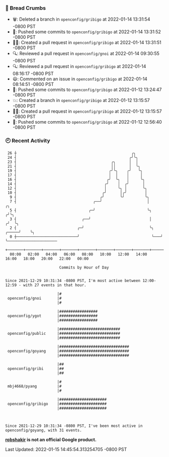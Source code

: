 ### 🍞 Bread Crumbs

 * 🗑: Deleted a branch in `openconfig/gribigo` at 2022-01-14 13:31:54 -0800 PST
 * 🚢: Pushed some commits to `openconfig/gribigo` at 2022-01-14 13:31:52 -0800 PST
 * ✍🏼: Created a pull request in `openconfig/gribigo` at 2022-01-14 13:31:51 -0800 PST
 * 🔍: Reviewed a pull request in  `openconfig/gnoi` at 2022-01-14 09:30:55 -0800 PST
 * 🔍: Reviewed a pull request in  `openconfig/gribigo` at 2022-01-14 08:16:17 -0800 PST
 * 😃: Commented on an issue in `openconfig/gribigo` at 2022-01-14 08:14:51 -0800 PST
 * 🚢: Pushed some commits to `openconfig/gribigo` at 2022-01-12 13:24:47 -0800 PST
 * 💥: Created a branch in `openconfig/gribigo` at 2022-01-12 13:15:57 -0800 PST
 * ✍🏼: Created a pull request in `openconfig/gribigo` at 2022-01-12 13:15:57 -0800 PST
 * 🚢: Pushed some commits to `openconfig/gribigo` at 2022-01-12 12:56:40 -0800 PST

### 🕘 Recent Activity
```
 26 ┼                                                   ╭╮
 24 ┤                                                  ╭╯╰╮
 23 ┤                                          ╭╮      │  │
 21 ┤                                          ││      │  ╰╮
 19 ┤                                         ╭╯╰╮    ╭╯   ╰╮
 17 ┤                                         │  │    │     │
 16 ┤                                        ╭╯  ╰╮   │     ╰╮
 14 ┤                                       ╭╯    │  ╭╯      │
 12 ┤                                       │     ╰╮ │       ╰╮
 10 ┤                                      ╭╯      │╭╯        │
  9 ┤                                     ╭╯       ╰╯         ╰╮
  7 ┤                                  ╭──╯                    │             ╭╮
  5 ┤                                ╭─╯                       ╰╮           ╭╯╰╮
  3 ┤                             ╭──╯                          │          ╭╯  ╰╮
  2 ┤                           ╭─╯                             ╰╮   ╭─────╯    ╰╮
  0 ┼───────────────────────────╯                                ╰───╯           ╰──────────────────────
    +───────+───────+───────+───────+───────+───────+───────+───────+───────+───────+───────+───────+────
  00:00   02:00   04:00   06:00   08:00   10:00   12:00   14:00   16:00   18:00   20:00   22:00   00:00   

						Commits by Hour of Day


Since 2021-12-29 10:31:34 -0800 PST, I'm most active between 12:00-12:59 - with 27 events in that hour.

```



```
                       |#
 openconfig/gnoi       |#
                       |#

                       |#################
 openconfig/ygot       |#################
                       |#################

                       |###########################
 openconfig/public     |###########################
                       |###########################

                       |###############################
 openconfig/goyang     |###############################
                       |###############################

                       |##
 openconfig/gribi      |##
                       |##

                       |#
 mbj4668/pyang         |#
                       |#

                       |#####################
 openconfig/gribigo    |#####################
                       |#####################



Since 2021-12-29 10:31:34 -0800 PST, I've been most active in openconfig/goyang, with 31 events.

```
**[robshakir](mailto:robjs@google.com) is not an official Google product.**  


Last Updated: 2022-01-15 14:45:54.313254705 -0800 PST

